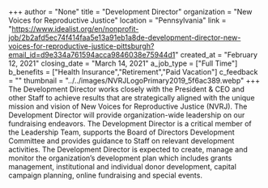 +++
author = "None"
title = "Development Director"
organization = "New Voices for Reproductive Justice"
location = "Pennsylvania"
link = "https://www.idealist.org/en/nonprofit-job/2b2afd5ec74f414faa5e13a91eb1a8de-development-director-new-voices-for-reproductive-justice-pittsburgh?email_id=d9e334a761594acca9846038e75944d1"
created_at = "February 12, 2021"
closing_date = "March 14, 2021"
a_job_type = ["Full Time"]
b_benefits = ["Health Insurance","Retirement","Paid Vacation"]
c_feedback = ""
thumbnail = "../../images/NVRJLogoPrimary2019_5f6ac389.webp"
+++
The Development Director works closely with the President & CEO and other Staff to achieve results that are strategically aligned with the unique mission and vision of New Voices for Reproductive Justice (NVRJ). The Development Director will provide organization-wide leadership on our fundraising endeavors. The Development Director is a critical member of the Leadership Team, supports the Board of Directors Development Committee and provides guidance to Staff on relevant development activities. The Development Director is expected to create, manage and monitor the organization’s development plan which includes grants management, institutional and individual donor development, capital campaign planning, online fundraising and special events.